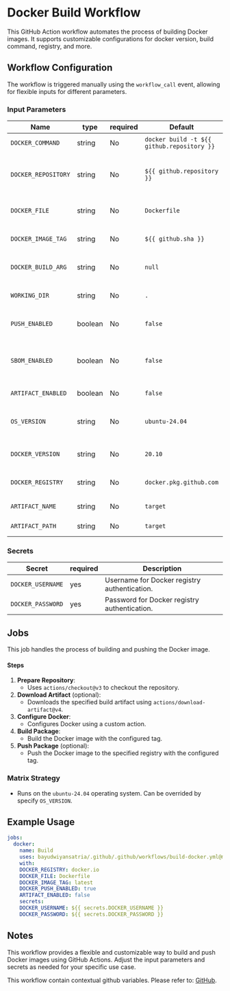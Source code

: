 # Docker Build Workflow

This GitHub Action workflow automates the process of building Docker images. It supports customizable configurations for docker version, build command, registry, and more.

## Workflow Configuration

The workflow is triggered manually using the `workflow_call` event, allowing for flexible inputs for different parameters.

### Input Parameters

| Name                | type    | required | Default                                    | Description                                                              |
| ------------------- | ------- | -------- | ------------------------------------------ | ------------------------------------------------------------------------ |
| `DOCKER_COMMAND`    | string  | No       | `docker build -t ${{ github.repository }}` | Not Applicable yet.                                                      |
| `DOCKER_REPOSITORY` | string  | No       | `${{ github.repository }}`                 | The Docker repository to push the image to. Default: `owners/repository` |
| `DOCKER_FILE`       | string  | No       | `Dockerfile`                               | The Dockerfile to use for building the image.                            |
| `DOCKER_IMAGE_TAG`  | string  | No       | `${{ github.sha }}`                        | The tag for the Docker image. Default: `short-sha`                       |
| `DOCKER_BUILD_ARG`  | string  | No       | `null`                                     | Specifies the Docker build argument.                                     |
| `WORKING_DIR`       | string  | No       | `.`                                        | The directory where the Docker context is located.                       |
| `PUSH_ENABLED`      | boolean | No       | `false`                                    | Whether to push the Docker image to the registry.                        |
| `SBOM_ENABLED`      | boolean | No       | `false`                                    | Whether to generate the Docker SBOM (Software Bill of Materials).        |
| `ARTIFACT_ENABLED`  | boolean | No       | `false`                                    | Whether to enable artifact download.                                     |
| `OS_VERSION`        | string  | No       | `ubuntu-24.04`                             | The operating system version for the workflow runtime.                   |
| `DOCKER_VERSION`    | string  | No       | `20.10`                                    | Specifies the Docker version to use.                                     |
| `DOCKER_REGISTRY`   | string  | No       | `docker.pkg.github.com`                    | The Docker registry to push the image to.                                |
| `ARTIFACT_NAME`     | string  | No       | `target`                                   | Name of the build artifact.                                              |
| `ARTIFACT_PATH`     | string  | No       | `target`                                   | Path to the build artifact.                                              |

### Secrets

| **Secret**        | required | **Description**                              |
| ----------------- | -------- | -------------------------------------------- |
| `DOCKER_USERNAME` | yes      | Username for Docker registry authentication. |
| `DOCKER_PASSWORD` | yes      | Password for Docker registry authentication. |

## Jobs

This job handles the process of building and pushing the Docker image.

#### Steps

1. **Prepare Repository**:
   - Uses `actions/checkout@v3` to checkout the repository.
2. **Download Artifact** (optional):
   - Downloads the specified build artifact using `actions/download-artifact@v4`.
3. **Configure Docker**:
   - Configures Docker using a custom action.
4. **Build Package**:
   - Build the Docker image with the configured tag.
5. **Push Package** (optional):
   - Push the Docker image to the specified registry with the configured tag.

### Matrix Strategy

- Runs on the `ubuntu-24.04` operating system. Can be overrided by specify `OS_VERSION`.

## Example Usage

```yaml
jobs:
  docker:
    name: Build
    uses: bayudwiyansatria/.github/.github/workflows/build-docker.yml@master
    with:
    DOCKER_REGISTRY: docker.io
    DOCKER_FILE: Dockerfile
    DOCKER_IMAGE_TAG: latest
    DOCKER_PUSH_ENABLED: true
    ARTIFACT_ENABLED: false
    secrets:
    DOCKER_USERNAME: ${{ secrets.DOCKER_USERNAME }}
    DOCKER_PASSWORD: ${{ secrets.DOCKER_PASSWORD }}
```

## Notes

This workflow provides a flexible and customizable way to build and push Docker images using GitHub Actions. Adjust the input parameters and secrets as needed for your specific use case.

This workflow contain contextual github variables. Please refer to: [GitHub](https://docs.github.com/en/actions/writing-workflows/choosing-what-your-workflow-does/accessing-contextual-information-about-workflow-runs).
